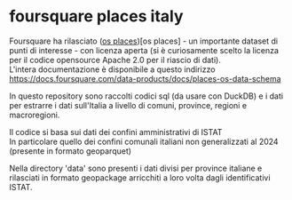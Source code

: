 # foursquare places italy
Foursquare ha rilasciato ([os places](https://opensource.foursquare.com/os-places/))[os places] - un importante dataset di punti di interesse - con licenza aperta (si è curiosamente scelto la licenza per il codice opensource Apache 2.0 per il riascio di dati).\
L'intera documentazione è disponibile a questo indirizzo 
https://docs.foursquare.com/data-products/docs/places-os-data-schema

In questo repository sono raccolti codici sql (da usare con DuckDB) e i dati per estrarre i dati sull'Italia a livello di comuni, province, regioni e macroregioni.

Il codice si basa sui dati dei confini amministrativi di ISTAT\
In particolare quello dei confini comunali italiani non generalizzati al 2024 (presente in formato geoparquet)

Nella directory 'data' sono presenti i dati divisi per province italiane e rilasciati in formato geopackage arricchiti a loro volta dagli identificativi ISTAT.

